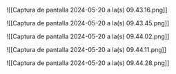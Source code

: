 ![[Captura de pantalla 2024-05-20 a la(s) 09.43.16.png]]

![[Captura de pantalla 2024-05-20 a la(s) 09.43.45.png]]

![[Captura de pantalla 2024-05-20 a la(s) 09.44.02.png]]

![[Captura de pantalla 2024-05-20 a la(s) 09.44.11.png]]

![[Captura de pantalla 2024-05-20 a la(s) 09.44.28.png]]
